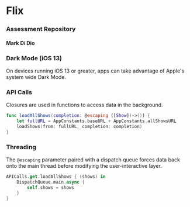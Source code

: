 # Flix
### Assessment Repository
#### Mark Di Dio

### Dark Mode (iOS 13)

On devices running iOS 13 or greater, apps can take advantage of Apple's system wide Dark Mode.

[logo]:https://github.com/markdidio7/assessment_repository/blob/master/examples/Screen%20Shot%202020-01-25%20at%2011.34.56%20am.png
[logo]:https://github.com/markdidio7/assessment_repository/blob/master/examples/Screen%20Shot%202020-01-25%20at%2011.35.08%20am.png

### API Calls

Closures are used in functions to access data in the background.

```swift
func loadAllShows(completion: @escaping ([Show])->()) {
    let fullURL = AppConstants.baseURL + AppConstants.allShowsURL
    loadShows(from: fullURL, completion: completion)
}
```

### Threading

The `@escaping` parameter paired with a dispatch queue forces data back onto the main thread before modifying the user-interactive layer.

```swift
APICalls.get.loadAllShows { (shows) in
    DispatchQueue.main.async {
        self.shows = shows
    }
}
```
